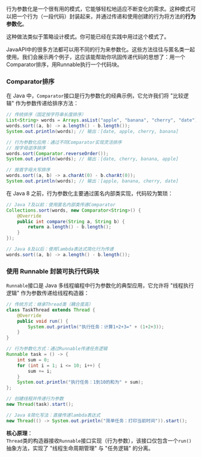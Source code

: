 行为参数化是一个很有用的模式，它能够轻松地适应不断变化的需求。这种模式可以把一个行为（一段代码）封装起来，并通过传递和使用创建的行为将方法的**行为参数化**。

这种做法类似于策略设计模式。你可能已经在实践中用过这个模式了。

JavaAPI中的很多方法都可以用不同的行为来参数化。这些方法往往与匿名类一起使用。我们会展示两个例子，这应该能帮助你巩固传递代码的思想了：用一个Comparator排序，用Runnable执行一个代码块。

### Comparator排序
在 Java 中，`Comparator`接口是行为参数化的经典示例，它允许我们将 "比较逻辑" 作为参数传递给排序方法：

```java
// 传统排序（固定按字符串长度排序）
List<String> words = Arrays.asList("apple", "banana", "cherry", "date");
words.sort((a, b) -> a.length() - b.length());
System.out.println(words); // 输出：[date, apple, cherry, banana]

// 行为参数化应用：通过不同Comparator实现灵活排序
// 按字母逆序排序
words.sort(Comparator.reverseOrder());
System.out.println(words); // 输出：[date, cherry, banana, apple]

// 按首字母大写排序
words.sort((a, b) -> a.charAt(0) - b.charAt(0));
System.out.println(words); // 输出：[apple, banana, cherry, date]
```
在 Java 8 之前，行为参数化主要通过匿名内部类实现，代码较为繁琐：

```java
// Java 7及以前：使用匿名内部类传递Comparator
Collections.sort(words, new Comparator<String>() {
    @Override
    public int compare(String a, String b) {
        return a.length() - b.length();
    }
});

// Java 8及以后：使用lambda表达式简化行为传递
words.sort((a, b) -> a.length() - b.length());
```
### 使用 Runnable 封装可执行代码块
`Runnable`接口是 Java 多线程编程中行为参数化的典型应用，它允许将 "线程执行逻辑" 作为参数传递给线程构造器：
```java
// 传统方式：继承Thread类（耦合度高）
class TaskThread extends Thread {
    @Override
    public void run() {
        System.out.println("执行任务：计算1+2+3=" + (1+2+3));
    }
}

// 行为参数化方式：通过Runnable传递任务逻辑
Runnable task = () -> {
    int sum = 0;
    for (int i = 1; i <= 10; i++) {
        sum += i;
    }
    System.out.println("执行任务：1到10的和为" + sum);
};

// 创建线程并传递行为参数
new Thread(task).start();

// Java 8简化写法：直接传递lambda表达式
new Thread(() -> System.out.println("简单任务：打印当前时间")).start();
```

**核心原理**：  
`Thread`类的构造器接收`Runnable`接口实现（行为参数），该接口仅包含一个`run()`抽象方法，实现了 "线程生命周期管理" 与 "任务逻辑" 的分离。